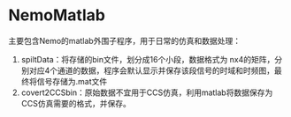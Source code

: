 # NemoMatlab
主要包含Nemo的matlab外围子程序，用于日常的仿真和数据处理：

1.  spiltData：将存储的bin文件，划分成16个小段，数据格式为 nx4的矩阵，分别对应4个通道的数据，程序会默认显示并保存该段信号的时域和时频图，最终将信号存储为.mat文件
2.  covert2CCSbin：原始数据不宜用于CCS仿真，利用matlab将数据保存为CCS仿真需要的格式，并保存。
